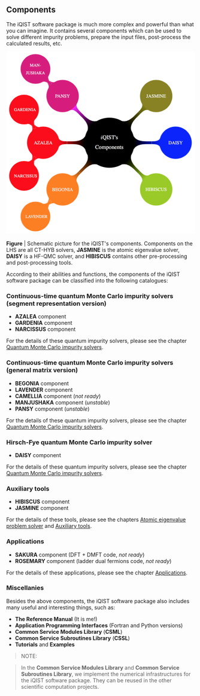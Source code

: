 ## Components

The iQIST software package is much more complex and powerful than what you can imagine. It contains several components which can be used to solve different impurity problems, prepare the input files, post-process the calculated results, etc.

![mindmap image](../figure/mindmap.png)

**Figure** | Schematic picture for the iQIST's components. Components on the LHS are all CT-HYB solvers, **JASMINE** is the atomic eigenvalue solver, **DAISY** is a HF-QMC solver, and **HIBISCUS** contains other pre-processing and post-processing tools.

According to their abilities and functions, the components of the iQIST software package can be classified into the following catalogues:

### Continuous-time quantum Monte Carlo impurity solvers (segment representation version)

* **AZALEA** component
* **GARDENIA** component
* **NARCISSUS** component

For the details of these quantum impurity solvers, please see the chapter [Quantum Monte Carlo impurity solvers](../ch04/README.md).

### Continuous-time quantum Monte Carlo impurity solvers (general matrix version)

* **BEGONIA** component
* **LAVENDER** component
* **CAMELLIA** component (*not ready*)
* **MANJUSHAKA** component (*unstable*)
* **PANSY** component (*unstable*)

For the details of these quantum impurity solvers, please see the chapter [Quantum Monte Carlo impurity solvers](../ch04/README.md).

### Hirsch-Fye quantum Monte Carlo impurity solver

* **DAISY** component

For the details of these quantum impurity solvers, please see the chapter [Quantum Monte Carlo impurity solvers](../ch04/README.md).

### Auxiliary tools

* **HIBISCUS** component
* **JASMINE** component

For the details of these tools, please see the chapters [Atomic eigenvalue problem solver](../ch06/README.md) and [Auxiliary tools](../ch07/README.md).

### Applications

* **SAKURA** component (DFT + DMFT code, *not ready*)
* **ROSEMARY** component (ladder dual fermions code, *not ready*)

For the details of these applications, please see the chapter [Applications](../ch05/README.md).

### Miscellanies

Besides the above components, the iQIST software package also includes many useful and interesting things, such as:

* **The Reference Manual** (It is me!)
* **Application Programming Interfaces** (Fortran and Python versions)
* **Common Service Modules Library** (**CSML**)
* **Common Service Subroutines Library** (**CSSL**)
* **Tutorials** and **Examples**

> NOTE:

> In the **Common Service Modules Library** and **Common Service Subroutines Library**, we implement the numerical infrastructures for the iQIST software package. They can be reused in the other scientific computation projects.